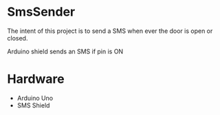 # SmsSender

The intent of this project is to send a SMS when ever the door is open or closed.

Arduino shield sends an SMS if pin is ON

# Hardware

- Arduino Uno
- SMS Shield

